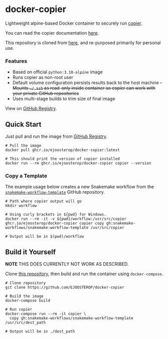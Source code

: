 # docker-copier

Lightweight alpine-based Docker container to securely run [copier](https://github.com/copier-org/copier).

You can read the copier documentation [here](https://copier.readthedocs.io/en/stable/).

This repository is cloned from [here](https://github.com/cbp44/docker-copier), and re-purposed primarily for personal use. 

### Features
- Based on official `python:3.10-alpine` image
- Runs copier as non-root user
- Default volume configuration persists results back to the host machine
~~- Mounts `~/.ssh` as read-only inside container so copier can work with your private GitHub repositories~~
- Uses multi-stage builds to trim size of final image

View on [GitHub Registry](ghcr.io/ejoosterop/docker-copier).

## Quick Start

Just pull and run the image from [GitHub Registry](ghcr.io/ejoosterop/docker-copier).

```shell
# Pull the image
docker pull ghcr.io/ejoosterop/docker-copier:latest

# This should print the version of copier installed
docker run --rm ghcr.io/ejoosterop/docker-copier copier --version
```

### Copy a Template

The example usage below creates a new Snakemake workflow from the [`snakemake-workflow-template`](https://github.com/snakemake-workflows/snakemake-workflow-template) GitHub repository.

```shell
# Path where copier output will go
mkdir workflow

# Using curly brackets in ${pwd} for Windows.
docker run --rm -it -v ${pwd}/workflow:/usr/src/copier ghcr.io/ejoosterop/docker-copier copier copy gh:snakemake-workflows/snakemake-workflow-template /usr/src/copier

# Output will be in $(pwd)/workflow
```

## Build it Yourself

**NOTE** THIS DOES CURRENTLY NOT WORK AS DESCRIBED.

Clone [this repository](https://github.com/EJOOSTEROP/docker-copier), then build and run the container using `docker-compose`.

```shell
# Clone repository
git clone https://github.com/EJOOSTEROP/docker-copier

# Build the image
docker-compose build

# Run copier
docker-compose run --rm -it copier \
  copy gh:snakemake-workflows/snakemake-workflow-template /usr/src/dest_path

# Output will be in ./dest_path
```

